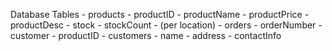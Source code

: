 Database
Tables - products - productID - productName - productPrice - productDesc - stock - stockCount - (per location) - orders - orderNumber - customer - productID - customers - name - address - contactInfo
